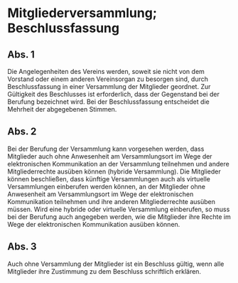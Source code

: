 # Mitgliederversammlung; Beschlussfassung



## Abs. 1

 Die Angelegenheiten des Vereins werden, soweit sie nicht von dem Vorstand oder einem anderen Vereinsorgan zu besorgen sind, durch Beschlussfassung in einer Versammlung der Mitglieder geordnet. Zur Gültigkeit des Beschlusses ist erforderlich, dass der Gegenstand bei der Berufung bezeichnet wird. Bei der Beschlussfassung entscheidet die Mehrheit der abgegebenen Stimmen.

## Abs. 2

 Bei der Berufung der Versammlung kann vorgesehen werden, dass Mitglieder auch ohne Anwesenheit am Versammlungsort im Wege der elektronischen Kommunikation an der Versammlung teilnehmen und andere Mitgliederrechte ausüben können (hybride Versammlung). Die Mitglieder können beschließen, dass künftige Versammlungen auch als virtuelle Versammlungen einberufen werden können, an der Mitglieder ohne Anwesenheit am Versammlungsort im Wege der elektronischen Kommunikation teilnehmen und ihre anderen Mitgliederrechte ausüben müssen. Wird eine hybride oder virtuelle Versammlung einberufen, so muss bei der Berufung auch angegeben werden, wie die Mitglieder ihre Rechte im Wege der elektronischen Kommunikation ausüben können.

## Abs. 3

 Auch ohne Versammlung der Mitglieder ist ein Beschluss gültig, wenn alle Mitglieder ihre Zustimmung zu dem Beschluss schriftlich erklären. 

